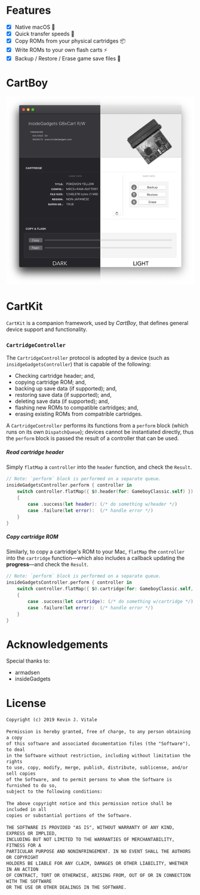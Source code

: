 # Features

- [x] Native macOS 🎉
- [x] Quick transfer speeds 🚀
- [x] Copy ROMs from your physical cartridges 📦
- [x] Write ROMs to your own flash carts ⚡️
- [x] Backup / Restore / Erase game save files 👾

# CartBoy
<img width=600 src="./Misc/Readme/CartBoy-Promo.png" />

# CartKit
`CartKit` is a companion framework, used by _CartBoy_, that
defines general device support and functionality.

### `CartridgeController`
The `CartridgeController` protocol is adopted by a device (such
as `insidgeGadgetsController`) that is capable of the following:

 - Checking cartridge header; and,
 - copying cartridge ROM; and,
 - backing up save data (if supported); and,
 - restoring save data (if supported); and,
 - deleting save data (if supported); and,
 - flashing new ROMs to compatible cartridges; and,
 - erasing existing ROMs from compatrible cartridges.

A `CartridgeController` performs its functions from a `perform` 
block (which runs on its own `DispatchQueue`); devices cannot
be instantiated directly, thus the `perform` block is passed the
result of a controller that can be used.

##### Read cartridge header
Simply `flatMap` a `controller` into the `header` function, and
check the `Result`.

```swift
// Note: `perform` block is performed on a separate queue.
insideGadgetsController.perform { controller in
	switch controller.flatMap({ $0.header(for: GameboyClassic.self) })	
	{
		case .success(let header): (/* do something w/header */)
		case .failure(let error):  (/* handle error */)
	}
}
```

##### Copy cartridge ROM
Similarly, to copy a cartridge's ROM to your Mac, `flatMap`
the `controller` into the `cartridge` function—which also
includes a callback updating the __progress__—and check the
`Result`.

```swift
// Note: `perform` block is performed on a separate queue.
insideGadgetsController.perform { controller in
	switch controller.flatMap({ $0.cartridge(for: GameboyClassic.self, progress: { print($0) }) })
	{
		case .success(let cartridge): (/* do something w/cartridge */)
		case .failure(let error):  (/* handle error */)
	}
}
```
# Acknowledgements
Special thanks to:
- armadsen
- insideGadgets

# License
```
Copyright (c) 2019 Kevin J. Vitale

Permission is hereby granted, free of charge, to any person obtaining a copy 
of this software and associated documentation files (the "Software"), to deal 
in the Software without restriction, including without limitation the rights 
to use, copy, modify, merge, publish, distribute, sublicense, and/or sell copies 
of the Software, and to permit persons to whom the Software is furnished to do so, 
subject to the following conditions:

The above copyright notice and this permission notice shall be included in all 
copies or substantial portions of the Software.

THE SOFTWARE IS PROVIDED "AS IS", WITHOUT WARRANTY OF ANY KIND, EXPRESS OR IMPLIED, 
INCLUDING BUT NOT LIMITED TO THE WARRANTIES OF MERCHANTABILITY, FITNESS FOR A 
PARTICULAR PURPOSE AND NONINFRINGEMENT. IN NO EVENT SHALL THE AUTHORS OR COPYRIGHT 
HOLDERS BE LIABLE FOR ANY CLAIM, DAMAGES OR OTHER LIABILITY, WHETHER IN AN ACTION 
OF CONTRACT, TORT OR OTHERWISE, ARISING FROM, OUT OF OR IN CONNECTION WITH THE SOFTWARE 
OR THE USE OR OTHER DEALINGS IN THE SOFTWARE.
```
